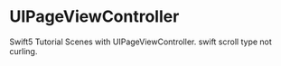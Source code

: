 # UIPageViewController
Swift5
Tutorial Scenes with UIPageViewController.
swift scroll type not curling.
